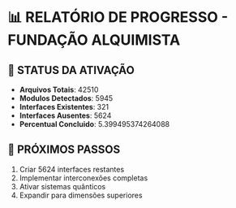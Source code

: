 # 📊 RELATÓRIO DE PROGRESSO - FUNDAÇÃO ALQUIMISTA

## 🎯 STATUS DA ATIVAÇÃO

- **Arquivos Totais**: 42510
- **Modulos Detectados**: 5945
- **Interfaces Existentes**: 321
- **Interfaces Ausentes**: 5624
- **Percentual Concluido**: 5.399495374264088

## 🚀 PRÓXIMOS PASSOS

1. Criar 5624 interfaces restantes
2. Implementar interconexões completas
3. Ativar sistemas quânticos
4. Expandir para dimensões superiores
